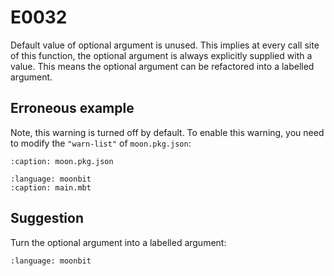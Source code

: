 # E0032

Default value of optional argument is unused. This implies at every call site of this function, the optional argument is always explicitly supplied with a value. This means the optional argument can be refactored into a labelled argument.

## Erroneous example

Note, this warning is turned off by default. To enable this warning, you need to modify the `"warn-list"` of `moon.pkg.json`:

```{literalinclude} /sources/error_codes/0032_error/moon.pkg.json
:caption: moon.pkg.json
```

```{literalinclude} /sources/error_codes/0032_error/top.mbt
:language: moonbit
:caption: main.mbt
```

## Suggestion

Turn the optional argument into a labelled argument:

```{literalinclude} /sources/error_codes/0032_fixed/top.mbt
:language: moonbit
```
